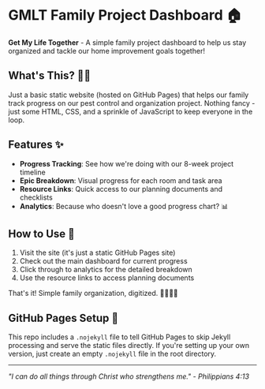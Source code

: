 # GMLT Family Project Dashboard 🏠

**Get My Life Together** - A simple family project dashboard to help us stay organized and tackle our home improvement goals together!

## What's This? 🤷‍♂️

Just a basic static website (hosted on GitHub Pages) that helps our family track progress on our pest control and organization project. Nothing fancy - just some HTML, CSS, and a sprinkle of JavaScript to keep everyone in the loop.

## Features ✨

- **Progress Tracking**: See how we're doing with our 8-week project timeline
- **Epic Breakdown**: Visual progress for each room and task area
- **Resource Links**: Quick access to our planning documents and checklists
- **Analytics**: Because who doesn't love a good progress chart? 📊

## How to Use 🚀

1. Visit the site (it's just a static GitHub Pages site)
2. Check out the main dashboard for current progress
3. Click through to analytics for the detailed breakdown
4. Use the resource links to access planning documents

That's it! Simple family organization, digitized. 👨‍👩‍👧‍👦

## GitHub Pages Setup 📝

This repo includes a `.nojekyll` file to tell GitHub Pages to skip Jekyll processing and serve the static files directly. If you're setting up your own version, just create an empty `.nojekyll` file in the root directory.

---

*"I can do all things through Christ who strengthens me." - Philippians 4:13*
